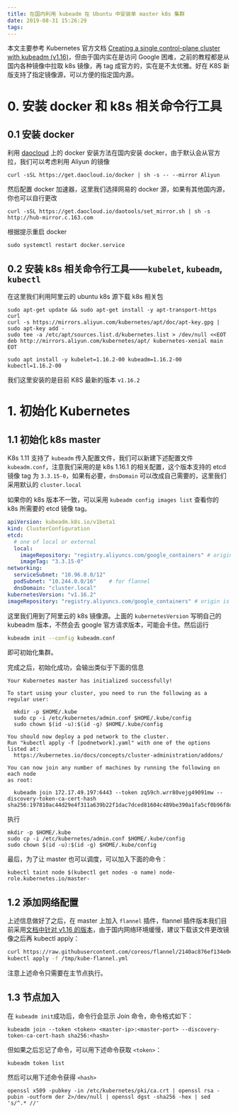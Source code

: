 ```yaml
---
title: 在国内利用 kubeadm 在 Ubuntu 中安装单 master k8s 集群
date: 2019-08-31 15:26:29
tags:
---
```


本文主要参考 Kubernetes 官方文档 [Creating a single control-plane cluster with kubeadm (v1.16)](https://v1-16.docs.kubernetes.io/docs/setup/production-environment/tools/kubeadm/create-cluster-kubeadm/)，但由于国内实在是访问 Google 困难，之前的教程都是从国内各种镜像中拉取 k8s 镜像，再 tag 成官方的，实在是不太优雅。好在 K8S 新版支持了指定镜像源，可以方便的指定国内源。

# 0. 安装 docker 和 k8s 相关命令行工具

## 0.1 安装 docker

利用 [daocloud](http://get.daocloud.io/#install-docker) 上的 docker 安装方法在国内安装 docker，由于默认会从官方拉，我们可以考虑利用 Aliyun 的镜像

```
curl -sSL https://get.daocloud.io/docker | sh -s -- --mirror Aliyun
```

然后配置 docker 加速器，这里我们选择网易的 docker 源，如果有其他国内源，你也可以自行更改

```
curl -sSL https://get.daocloud.io/daotools/set_mirror.sh | sh -s http://hub-mirror.c.163.com
```

根据提示重启 docker

```
sudo systemctl restart docker.service
```

## 0.2 安装 k8s 相关命令行工具——`kubelet`, `kubeadm`, `kubectl`

在这里我们利用阿里云的 ubuntu k8s 源下载 k8s 相关包

```
sudo apt-get update && sudo apt-get install -y apt-transport-https curl
curl -s https://mirrors.aliyun.com/kubernetes/apt/doc/apt-key.gpg | sudo apt-key add -
sudo tee -a /etc/apt/sources.list.d/kubernetes.list > /dev/null <<EOT
deb http://mirrors.aliyun.com/kubernetes/apt/ kubernetes-xenial main
EOT

sudo apt install -y kubelet=1.16.2-00 kubeadm=1.16.2-00 kubectl=1.16.2-00
```

我们这里安装的是目前 K8S 最新的版本 `v1.16.2`

# 1. 初始化 Kubernetes

## 1.1 初始化 k8s master

K8s 1.11 支持了 `kubeadm` 传入配置文件，我们可以新建下述配置文件 `kubeadm.conf`，注意我们采用的是 k8s 1.16.1 的相关配置，这个版本支持的 etcd 镜像 tag 为 `3.3.15-0`，如果有必要，`dnsDomain` 可以改成自己需要的，这里我们采用默认的 `cluster.local`

如果你的 k8s 版本不一致，可以采用 `kubeadm config images list` 查看你的 k8s 所需要的 etcd 镜像 tag。

```yaml
apiVersion: kubeadm.k8s.io/v1beta1
kind: ClusterConfiguration
etcd:
  # one of local or external
  local:
    imageRepository: "registry.aliyuncs.com/google_containers" # origin is "k8s.gcr.io"
    imageTag: "3.3.15-0"
networking:
  serviceSubnet: "10.96.0.0/12"
  podSubnet: "10.244.0.0/16"    # for flannel
  dnsDomain: "cluster.local"
kubernetesVersion: "v1.16.2"
imageRepository: "registry.aliyuncs.com/google_containers" # origin is "k8s.gcr.io"
```

这里我们用到了阿里云的 k8s 镜像源。上面的 `kubernetesVersion` 写明自己的 kubeadm 版本，不然会去 google 官方请求版本，可能会卡住。然后运行

```bash
kubeadm init --config kubeadm.conf
```

即可初始化集群。

完成之后，初始化成功，会输出类似于下面的信息

```
Your Kubernetes master has initialized successfully!

To start using your cluster, you need to run the following as a regular user:

  mkdir -p $HOME/.kube
  sudo cp -i /etc/kubernetes/admin.conf $HOME/.kube/config
  sudo chown $(id -u):$(id -g) $HOME/.kube/config

You should now deploy a pod network to the cluster.
Run "kubectl apply -f [podnetwork].yaml" with one of the options listed at:
  https://kubernetes.io/docs/concepts/cluster-administration/addons/

You can now join any number of machines by running the following on each node
as root:

  kubeadm join 172.17.49.197:6443 --token zq59ch.wrr80vejg49091mw --discovery-token-ca-cert-hash sha256:197810ac44d29e4f311a639b22f1dac7dced81604c489be390a1fa5cf0b96f8d
```

执行

```
mkdir -p $HOME/.kube
sudo cp -i /etc/kubernetes/admin.conf $HOME/.kube/config
sudo chown $(id -u):$(id -g) $HOME/.kube/config
```

最后，为了让 master 也可以调度，可以加入下面的命令：

```
kubectl taint node $(kubectl get nodes -o name) node-role.kubernetes.io/master-
```

## 1.2 添加网络配置

上述信息做好了之后，在 master 上加入 `flannel` 插件，flannel 插件版本我们目前采用[文档中针对 v1.16 的版本](https://v1-16.docs.kubernetes.io/docs/setup/production-environment/tools/kubeadm/create-cluster-kubeadm/#pod-network)，由于国内网络环境缓慢，建议下载该文件更改镜像之后再 kubectl apply：

```bash
curl https://raw.githubusercontent.com/coreos/flannel/2140ac876ef134e0ed5af15c65e414cf26827915/Documentation/kube-flannel.yml | sed 's/quay.io/quay.azk8s.cn/g' > /tmp/kube-flannel.yml
kubectl apply -f /tmp/kube-flannel.yml
```

注意上述命令只需要在主节点执行。

## 1.3 节点加入

在 `kubeadm init`成功后，命令行会显示 Join 命令，命令格式如下：

```
kubeadm join --token <token> <master-ip>:<master-port> --discovery-token-ca-cert-hash sha256:<hash>
```

但如果之后忘记了命令，可以用下述命令获取 `<token>`：

```
kubeadm token list
```

然后可以用下述命令获得 `<hash>`

```
openssl x509 -pubkey -in /etc/kubernetes/pki/ca.crt | openssl rsa -pubin -outform der 2>/dev/null | openssl dgst -sha256 -hex | sed 's/^.* //'
```

